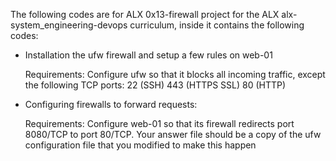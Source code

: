 The following codes are for ALX 0x13-firewall project for the ALX alx-system_engineering-devops curriculum, inside it contains the following codes:

* Installation the ufw firewall and setup a few rules on web-01
      

  Requirements:
   Configure ufw so that it blocks all incoming traffic, except the following TCP ports:
   22 (SSH)
   443 (HTTPS SSL)
   80 (HTTP)

* Configuring firewalls to forward requests:


  Requirements:
   Configure web-01 so that its firewall redirects port 8080/TCP to port 80/TCP.
   Your answer file should be a copy of the ufw configuration file that you modified to make this happen
